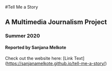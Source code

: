 #Tell Me a Story 
## A Multimedia Journalism Project
### Summer 2020
#### Reported by Sanjana Melkote
Check out the website here: [Link Text] (https://sanjanamelkote.github.io/tell-me-a-story/)
